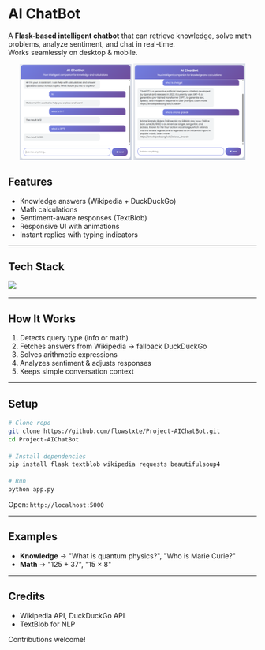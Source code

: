 
# AI ChatBot

A **Flask-based intelligent chatbot** that can retrieve knowledge, solve math problems, analyze sentiment, and chat in real-time.  
Works seamlessly on desktop & mobile.

<p align="center">
  <img src="https://raw.githubusercontent.com/flowstxte/Project-AIChatBot/refs/heads/main/ss1.png" width="45%" />
  <img src="https://raw.githubusercontent.com/flowstxte/Project-AIChatBot/refs/heads/main/ss2.png" width="45%" />
</p>

## Features
- Knowledge answers (Wikipedia + DuckDuckGo)  
- Math calculations  
- Sentiment-aware responses (TextBlob)  
- Responsive UI with animations  
- Instant replies with typing indicators  

---

## Tech Stack
<p>
  <img src="https://skillicons.dev/icons?i=python,flask,html,css,js,jquery" />
</p>

---

## How It Works
1. Detects query type (info or math)  
2. Fetches answers from Wikipedia → fallback DuckDuckGo  
3. Solves arithmetic expressions  
4. Analyzes sentiment & adjusts responses  
5. Keeps simple conversation context  

---

## Setup

```bash
# Clone repo
git clone https://github.com/flowstxte/Project-AIChatBot.git
cd Project-AIChatBot

# Install dependencies
pip install flask textblob wikipedia requests beautifulsoup4

# Run
python app.py
````

Open: `http://localhost:5000`

---

## Examples

* **Knowledge** → "What is quantum physics?", "Who is Marie Curie?"
* **Math** → "125 + 37", "15 × 8"

---

## Credits

* Wikipedia API, DuckDuckGo API
* TextBlob for NLP

Contributions welcome!

